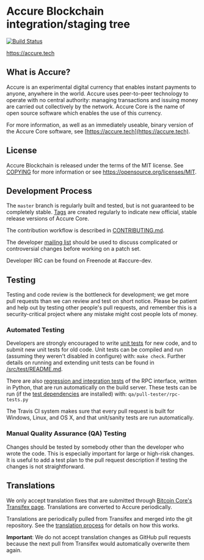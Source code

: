 Accure Blockchain integration/staging tree
=====================================

[![Build Status](https://travis-ci.org/accure-project/accure.svg?branch=master)](https://travis-ci.org/accure-project/accure)

https://accure.tech

What is Accure?
----------------

Accure is an experimental digital currency that enables instant payments to
anyone, anywhere in the world. Accure uses peer-to-peer technology to operate
with no central authority: managing transactions and issuing money are carried
out collectively by the network. Accure Core is the name of open source
software which enables the use of this currency.

For more information, as well as an immediately useable, binary version of
the Accure Core software, see [https://accure.tech](https://accure.tech).

License
-------

Accure Blockchain is released under the terms of the MIT license. See [COPYING](COPYING) for more
information or see https://opensource.org/licenses/MIT.

Development Process
-------------------

The `master` branch is regularly built and tested, but is not guaranteed to be
completely stable. [Tags](https://github.com/accure-project/accure/tags) are created
regularly to indicate new official, stable release versions of Accure Core.

The contribution workflow is described in [CONTRIBUTING.md](CONTRIBUTING.md).

The developer [mailing list](https://groups.google.com/forum/#!forum/accure-dev)
should be used to discuss complicated or controversial changes before working
on a patch set.

Developer IRC can be found on Freenode at #accure-dev.

Testing
-------

Testing and code review is the bottleneck for development; we get more pull
requests than we can review and test on short notice. Please be patient and help out by testing
other people's pull requests, and remember this is a security-critical project where any mistake might cost people
lots of money.

### Automated Testing

Developers are strongly encouraged to write [unit tests](src/test/README.md) for new code, and to
submit new unit tests for old code. Unit tests can be compiled and run
(assuming they weren't disabled in configure) with: `make check`. Further details on running
and extending unit tests can be found in [/src/test/README.md](/src/test/README.md).

There are also [regression and integration tests](/qa) of the RPC interface, written
in Python, that are run automatically on the build server.
These tests can be run (if the [test dependencies](/qa) are installed) with: `qa/pull-tester/rpc-tests.py`

The Travis CI system makes sure that every pull request is built for Windows, Linux, and OS X, and that unit/sanity tests are run automatically.

### Manual Quality Assurance (QA) Testing

Changes should be tested by somebody other than the developer who wrote the
code. This is especially important for large or high-risk changes. It is useful
to add a test plan to the pull request description if testing the changes is
not straightforward.

Translations
------------

We only accept translation fixes that are submitted through [Bitcoin Core's Transifex page](https://www.transifex.com/projects/p/bitcoin/).
Translations are converted to Accure periodically.

Translations are periodically pulled from Transifex and merged into the git repository. See the
[translation process](doc/translation_process.md) for details on how this works.

**Important**: We do not accept translation changes as GitHub pull requests because the next
pull from Transifex would automatically overwrite them again.
